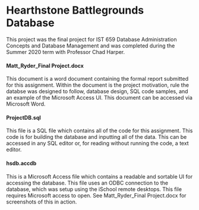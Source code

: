 # Hearthstone Battlegrounds Database
This project was the final project for IST 659 Database Administration Concepts and Database Management and was completed during the Summer 2020 term with Professor Chad Harper.

#### Matt_Ryder_Final Project.docx
This document is a word document containing the formal report submitted for this assignment. Within the document is the project motivation, rule the databse was designed to follow, database design, SQL code samples, and an example of the Microsoft Access UI. This document can be accessed via Microsoft Word.

#### ProjectDB.sql  
This file is a SQL file which contains all of the code for this assignment. This code is for building the database and inputting all of the data.  This can be accessed in any SQL editor or, for reading without running the code, a text editor.

#### hsdb.accdb
This is a Microsoft Access file which contains a readable and sortable UI for accessing the database.  This file uses an ODBC connection to the database, which was setup using the iSchool remote desktops.  This file requires Microsoft access to open.  See Matt_Ryder_Final Project.docx for screenshots of this in action.
